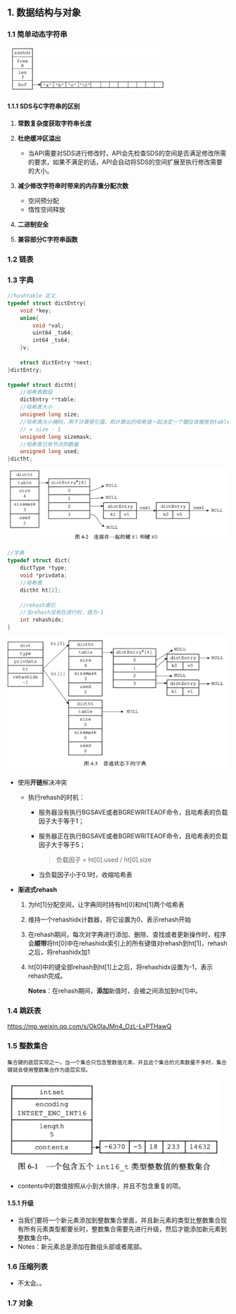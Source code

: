 ## 1. 数据结构与对象

### 1.1 简单动态字符串

![image-20201003195405830](.\pictures\SDS.png)

#### 1.1.1 SDS与C字符串的区别

1. **常数复杂度获取字符串长度**
2. **杜绝缓冲区溢出**
   - 当API需要对SDS进行修改时，API会先检查SDS的空间是否满足修改所需的要求，如果不满足的话，API会自动将SDS的空间扩展至执行修改需要的大小。

3. **减少修改字符串时带来的内存重分配次数**

   - 空间预分配
   - 惰性空间释放

4. **二进制安全**

5. **兼容部分C字符串函数**

   

### 1.2 链表



### 1.3 字典

```c++
//hashtable 定义
typedef struct dictEntry{
    void *key;
    union{
        void *val;
        uint64 _tu64;
        int64 _ts64;
    }v;
    
    struct dictEntry *next;
}dictEntry;

typedef struct dictht{
    //哈希表数组
	dictEntry **table; 
    //哈希表大小
	unsigned long size;
    //哈希表大小掩码，用于计算索引值，和计算出的哈希值一起决定一个键应该被放到table数组的哪个索引上
    // = size - 1
    unsigned long sizemask;
    //哈希表已有节点的数量
    unsigned long used;
}dictht;
```

![image-20201003210117702](.\pictures\hashtable.png)

```c++
//字典
typedef struct dict{
    dictType *type;
    void *privdata;
    //哈希表
    dictht ht[2];
    
    //rehash索引
    //当rehash没有在进行时，值为-1
    int rehashidx;
}
```

![image-20201003210404301](.\pictures\没有进行rehash状态下的字典.png)

- 使用**开链**解决冲突

  - 执行rehash的时机：

    - 服务器没有执行BGSAVE或者BGREWRITEAOF命令，且哈希表的负载因子大于等于1；

    - 服务器正在执行BGSAVE或者BGREWRITEAOF命令，且哈希表的负载因子大于等于5；

      > 负载因子 = ht[0].used / ht[0].size

    - 当负载因子小于0.1时，收缩哈希表

- **渐进式rehash**

  1. 为ht[1]分配空间，让字典同时持有ht[0]和ht[1]两个哈希表
  2. 维持一个rehashidx计数器，将它设置为0，表示rehash开始
  3. 在rehash期间，每次对字典进行添加、删除、查找或者更新操作时，程序会**顺带**将ht[0]中在rehashidx索引上的所有键值对rehash到ht[1]，rehash之后，将rehashidx加1
  4. ht[0]中的键全部rehash到ht[1]上之后，将rehashidx设置为-1，表示rehash完成。

     **Notes**：在rehash期间，**添加**新值时，会被之间添加到ht[1]中。



### 1.4 跳跃表

https://mp.weixin.qq.com/s/Ok0laJMn4_OzL-LxPTHawQ



### 1.5 整数集合

```
集合键的底层实现之一。当一个集合只包含整数值元素，并且这个集合的元素数量不多时，集合键就会使用整数集合作为底层实现。
```

![image-20201003232240231](.\pictures\整数集合.png)

- contents中的数值按照从小到大排序，并且不包含重复的项。

#### 1.5.1 升级

- 当我们要将一个新元素添加到整数集合里面，并且新元素的类型比整数集合现有所有元素类型都要长时，整数集合需要先进行升级，然后才能添加新元素到整数集合中。
- Notes：新元素总是添加在数组头部或者尾部。



### 1.6 压缩列表

- 不太会。。



### 1.7 对象



